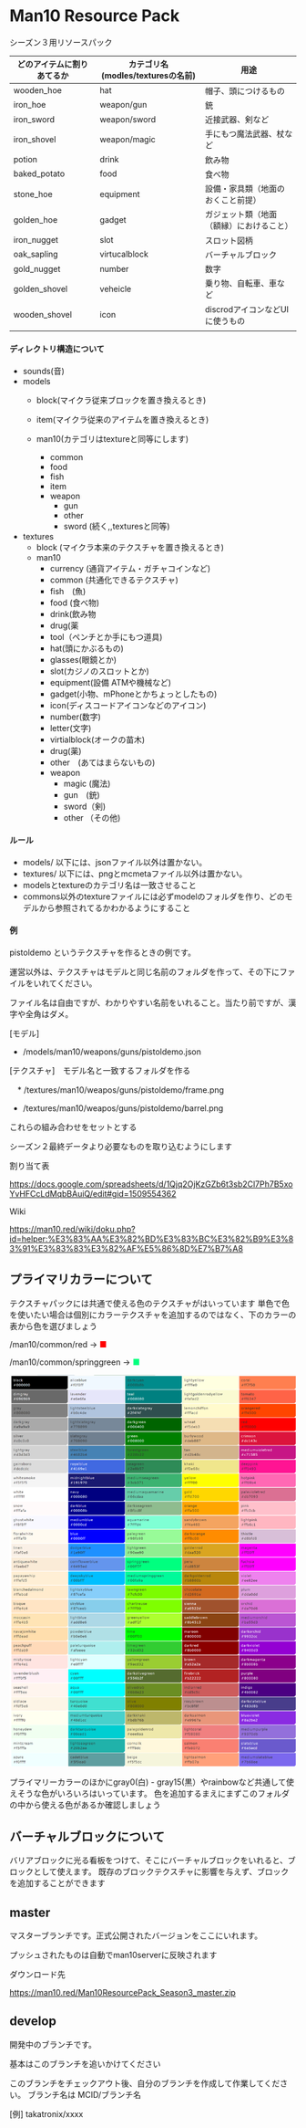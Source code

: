 # Man10 Resource Pack
シーズン３用リソースパック

| どのアイテムに割りあてるか | カテゴリ名(modles/texturesの名前) | 用途                                     |
| -------------------------- | --------------------------------- | ---------------------------------------- |
| wooden_hoe                 | hat                               | 帽子、頭につけるもの                     |
| iron_hoe                   | weapon/gun                        | 銃                                       |
| iron_sword                 | weapon/sword                      | 近接武器、剣など                         |
| iron_shovel                | weapon/magic                      | 手にもつ魔法武器、杖など                 |
| potion                     | drink                             | 飲み物                                   |
| baked_potato               | food                              | 食べ物                                   |
| stone_hoe                  | equipment                         | 設備・家具類（地面のおくこと前提）       |
| golden_hoe                 | gadget                            | ガジェット類（地面（額縁）におけること） |
| iron_nugget                | slot                              | スロット図柄                             |
| oak_sapling                | virtucalblock                     | バーチャルブロック                       |
| gold_nugget                | number                            | 数字                                     |
| golden_shovel              | veheicle                          | 乗り物、自転車、車など                   |
| wooden_shovel              | icon                              | discrodアイコンなどUIに使うもの          |
|                            |                                   |                                          |

#### ディレクトリ構造について

- sounds(音)
- models
  - block(マイクラ従来ブロックを置き換えるとき)
  - item(マイクラ従来のアイテムを置き換えるとき)

  - man10(カテゴリはtextureと同等にします)
    - common
    - food
    - fish
    - item
    - weapon
      - gun
      - other
      - sword
      (続く,,texturesと同等)
- textures
  - block (マイクラ本来のテクスチャを置き換えるとき)
  - man10
    - currency (通貨アイテム・ガチャコインなど)
    - common (共通化できるテクスチャ)
    - fish　(魚)
    - food (食べ物)
    - drink(飲み物
    - drug(薬
    - tool（ペンチとか手にもつ道具)
    - hat(頭にかぶるもの)
    - glasses(眼鏡とか)
    - slot(カジノのスロットとか)
    - equipment(設備 ATMや機械など)
    - gadget(小物、mPhoneとかちょっとしたもの)
    - icon(ディスコードアイコンなどのアイコン)
    - number(数字)
    - letter(文字)
    - virtialblock(オークの苗木)
    - drug(薬) 
    - other　(あてはまらないもの)
    - weapon
      - magic (魔法)
      - gun　(銃)
      - sword（剣)
      - other （その他)

#### ルール

- models/ 以下には、jsonファイル以外は置かない。
- textures/ 以下には、pngとmcmetaファイル以外は置かない。
- modelsとtextureのカテゴリ名は一致させること
- commons以外のtextureファイルには必ずmodelのフォルダを作り、どのモデルから参照されてるかわかるようにすること

#### 例

pistoldemo というテクスチャを作るときの例です。

運営以外は、テクスチャはモデルと同じ名前のフォルダを作って、その下にファイルをいれてください。

ファイル名は自由ですが、わかりやすい名前をいれること。当たり前ですが、漢字や全角はダメ。

[モデル]

- /models/man10/weapons/guns/pistoldemo.json

[テクスチャ]　モデル名と一致するフォルダを作る

　* /textures/man10/weapos/guns/pistoldemo/frame.png
  * /textures/man10/weapos/guns/pistoldemo/barrel.png

これらの組み合わせをセットとする







シーズン２最終データより必要なものを取り込むようにします



割り当て表

https://docs.google.com/spreadsheets/d/1Qjq2OjKzGZb6t3sb2Cl7Ph7B5xoYvHFCcLdMqbBAuiQ/edit#gid=1509554362



Wiki

https://man10.red/wiki/doku.php?id=helper:%E3%83%AA%E3%82%BD%E3%83%BC%E3%82%B9%E3%83%91%E3%83%83%E3%82%AF%E5%86%8D%E7%B7%A8



## プライマリカラーについて


テクスチャパックには共通で使える色のテクスチャがはいっています
単色で色を使いたい場合は個別にカラーテクスチャを追加するのではなく、下のカラーの表から色を選びましょう



/man10/common/red   ->  <span style="color: red; ">■</span>

/man10/common/springgreen   ->  <span style="color: springgreen; ">■</span>


![primarycolor](./primarycolor.png)

プライマリーカラーのほかにgray0(白) - gray15(黒）やrainbowなど共通して使えそうな色がいろいろはいっています。
色を追加するまえにまずこのフォルダの中から使える色があるか確認しましょう

## バーチャルブロックについて

バリアブロックに光る看板をつけて、そこにバーチャルブロックをいれると、ブロックとして使えます。
既存のブロックテクスチャに影響を与えず、ブロックを追加することができます




## master
マスターブランチです。正式公開されたバージョンをここにいれます。

プッシュされたものは自動でman10serverに反映されます



ダウンロード先

https://man10.red/Man10ResourcePack_Season3_master.zip



## develop
開発中のブランチです。


基本はこのブランチを追いかけてください

このブランチをチェックアウト後、自分のブランチを作成して作業してください。
ブランチ名は
MCID/ブランチ名

[例] takatronix/xxxx
